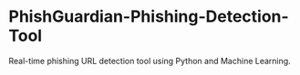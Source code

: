 # PhishGuardian-Phishing-Detection-Tool
Real-time phishing URL detection tool using Python and Machine Learning.

